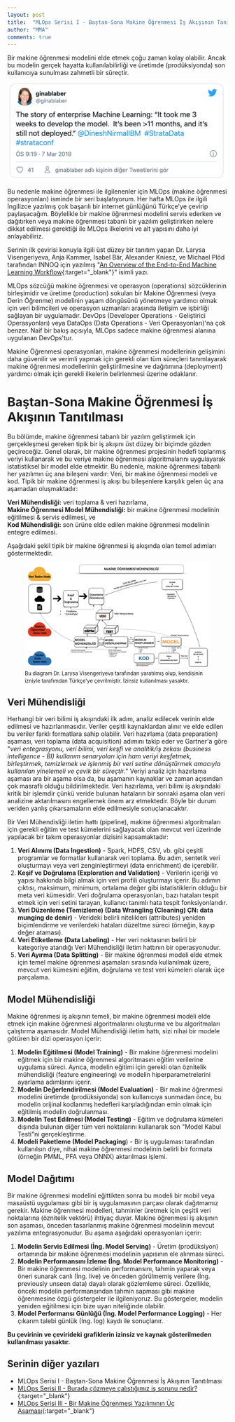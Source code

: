 ```yaml
---
layout: post
title:  "MLOps Serisi I - Baştan-Sona Makine Öğrenmesi İş Akışının Tanıtılması"
author: "MMA"
comments: true
---
```


Bir makine öğrenmesi modelini elde etmek çoğu zaman kolay olabilir. Ancak bu modelin gerçek hayatta kullanılabilirliği ve üretimde (prodüksiyonda) son kullanıcıya sunulması zahmetli bir süreçtir. 

![](https://github.com/mmuratarat/turkish/blob/master/_posts/images/Screen%20Shot%202021-01-16%20at%2022.39.30.png?raw=true)

Bu nedenle makine öğrenmesi ile ilgilenenler için MLOps (makine öğrenmesi operasyonları) isminde bir seri başlatıyorum. Her hafta MLOps ile ilgili İngilizce yazılmış çok başarılı bir internet günlüğünü Türkçe'ye çevirip paylaşacağım. Böylelikle bir makine öğrenmesi modelini servis ederken ve dağıtırken veya makine öğrenmesi tabanlı bir yazılım geliştirirken nelere dikkat edilmesi gerektiği ile MLOps ilkelerini ve alt yapısını daha iyi anlayabiliriz.

Serinin ilk çevirisi konuyla ilgili üst düzey bir tanıtım yapan Dr. Larysa Visengeriyeva, Anja Kammer, Isabel Bär, Alexander Kniesz, ve Michael Plöd tarafından INNOQ için yazılmış "[An Overview of the End-to-End Machine Learning Workflow](https://ml-ops.org/content/end-to-end-ml-workflow){:target="_blank"}" isimli yazı. 

MLOps sözcüğü makine öğrenmesi ve operasyon (operations) sözcüklerinin birleşimidir ve üretime (production) sokulan bir Makine Öğrenmesi (veya Derin Öğrenme) modelinin yaşam döngüsünü yönetmeye yardımcı olmak için veri bilimcileri ve operasyon uzmanları arasında iletişim ve işbirliği sağlayan bir uygulamadır. DevOps (Developer Operations - Geliştirici Operasyonları) veya DataOps (Data Operations - Veri Operasyonları)'na çok benzer. Naif bir bakış açısıyla, MLOps sadece makine öğrenmesi alanına uygulanan DevOps'tur.

Makine Öğrenmesi operasyonları, makine öğrenmesi modellerinin gelişimini daha güvenilir ve verimli yapmak için gerekli olan tüm süreçleri tanımlayarak makine öğrenmesi modellerinin geliştirilmesine ve dağıtımına (deployment) yardımcı olmak için gerekli ilkelerin belirlenmesi üzerine odaklanır.

# Baştan-Sona Makine Öğrenmesi İş Akışının Tanıtılması

Bu bölümde, makine öğrenmesi tabanlı bir yazılım geliştirmek için gerçekleşmesi gereken tipik bir iş akışını üst düzey bir biçimde gözden geçireceğiz. Genel olarak, bir makine öğrenmesi projesinin hedefi toplanmış veriyi kullanarak ve bu veriye makine öğrenmesi algoritmalarını uygulayarak istatistiksel bir model elde etmektir. Bu nedenle, makine öğrenmesi tabanlı her yazılımın üç ana bileşeni vardır: Veri, bir makine öğrenmesi modeli ve kod. Tipik bir makine öğrenmesi iş akışı bu bileşenlere karşılık gelen üç ana aşamadan oluşmaktadır: 

<i class="fa fa-arrow-right" aria-hidden="true"></i> **Veri Mühendisliği:** veri toplama & veri hazırlama, <br>
<i class="fa fa-arrow-right" aria-hidden="true"></i> **Makine Öğrenmesi Model Mühendisliği:** bir makine öğrenmesi modelinin eğitilmesi & servis edilmesi, ve<br>
<i class="fa fa-arrow-right" aria-hidden="true"></i> **Kod Mühendisliği:** son ürüne elde edilen makine öğrenmesi modelinin entegre edilmesi.<br>

Aşağıdaki şekil tipik bir makine öğrenmesi iş akışında olan temel adımları göstermektedir.

<figure>
  <img src="https://github.com/mmuratarat/turkish/blob/master/_posts/images/ml_engineering.png?raw=true" alt="my alt text"/>
  <figcaption><small>Bu diagram Dr. Larysa Visengeriyeva tarafından yaratılmış olup, kendisinin izniyle tarafımdan Türkçe'ye çevrilmiştir. İzinsiz kullanılması yasaktır.</small></figcaption>
</figure>

## Veri Mühendisliği 

Herhangi bir veri bilimi iş akışındaki ilk adım, analiz edilecek verinin elde edilmesi ve hazırlanmasıdır. Veriler çeşitli kaynaklardan alınır ve elde edilen bu veriler farklı formatlara sahip olabilir. Veri hazırlama (data preparation) aşaması, veri toplama (data acquisition) adımını takip eder ve Gartner'a göre "_veri entegrasyonu, veri bilimi, veri keşfi ve analitik/iş zekası (business intelligence - BI) kullanım senaryoları için  ham veriyi keşfetmek, birleştirmek, temizlemek ve işlenmiş bir veri setine dönüştürmek amacıyla kullanılan yinelemeli ve çevik bir süreçtir._" Veriyi analiz için hazırlama aşaması ara bir aşama olsa da, bu aşamanın kaynaklar ve zaman açısından çok masraflı olduğu bildirilmektedir. Veri hazırlama, veri bilimi iş akışındaki kritik bir işlemdir çünkü veride bulunan hataların bir sonraki aşama olan veri analizine aktarılmasını engellemek önem arz etmektedir. Böyle bir durum veriden yanlış çıkarsamaların elde edilmesiyle sonuçlanacaktır. 

Bir Veri Mühendisliği iletim hattı (pipeline), makine öğrenmesi algoritmaları için gerekli eğitim ve test kümelerini sağlayacak olan mevcut veri üzerinde yapılacak bir takım operasyonlar dizisini kapsamaktadır:

1. **Veri Alınımı (Data Ingestion)** - Spark, HDFS, CSV, vb. gibi çeşitli programlar ve formatlar kullanarak veri toplama. Bu adım, sentetik veri oluşturmayı veya veri zenginleştirmeyi (data enrichment) de içerebilir.
2. **Keşif ve Doğrulama (Exploration and Validation)** - Verilerin içeriği ve yapısı hakkında bilgi almak için veri profili oluşturmayı içerir. Bu adımın çıktısı, maksimum, minimum, ortalama değer gibi istatistiklerin olduğu bir meta veri kümesidir. Veri doğrulama operasyonları, bazı hataları tespit etmek için veri setini tarayan, kullanıcı tanımlı hata tespit fonksiyonlarıdır.
3. **Veri Düzenleme (Temizleme) (Data Wrangling (Cleaning) ÇN: data munging de denir)** - Verideki belirli nitelikleri (attributes) yeniden biçimlendirme ve verilerdeki hataları düzeltme süreci (örneğin, kayıp değer ataması).
4. **Veri Etiketleme (Data Labeling)** - Her veri noktasının belirli bir kategoriye atandığı Veri Mühendisliği iletim hattının bir operasyonudur.
5. **Veri Ayırma (Data Splitting)** - Bir makine öğrenmesi modeli elde etmek için temel makine öğrenmesi aşamaları sırasında kullanılmak üzere, mevcut veri kümesini eğitim, doğrulama ve test veri kümeleri olarak üçe parçalama. 

## Model Mühendisliği

Makine öğrenmesi iş akışının temeli, bir makine öğrenmesi modeli elde etmek için makine öğrenmesi algoritmalarını oluşturma ve bu algoritmaları çalıştırma aşamasıdır. Model Mühendisliği iletim hattı, sizi nihai bir modele götüren bir dizi operasyon içerir:

1. **Modelin Eğitilmesi (Model Training)** - Bir makine öğrenmesi modelini eğitmek için bir makine öğrenmesi algoritmasını eğitim verilerine uygulama süreci. Ayrıca, modelin eğitimi için gerekli olan öznitelik mühendisliği (feature engineering) ve modelin hiperparametrelerini ayarlama adımlarını içerir.
2. **Modelin Değerlendirilmesi (Model Evaluation)** - Bir makine öğrenmesi modelini üretimde (prodüksiyonda) son kullanıcıya sunmadan önce, bu modelin orijinal kodlanmış hedefleri karşıladığından emin olmak için eğitilmiş modelin doğrulanması.
3. **Modelin Test Edilmesi (Model Testing)** - Eğitim ve doğrulama kümeleri dışında bulunan diğer tüm veri noktalarını kullanarak son "Model Kabul Testi"ni gerçekleştirme.
4. **Modeli Paketleme (Model Packaging**) - Bir iş uygulaması tarafından kullanılsın diye, nihai makine öğrenmesi modelinin belirli bir formata (örneğin PMML, PFA veya ONNX) aktarılması işlemi.

## Model Dağıtımı

Bir makine öğrenmesi modelini eğittikten sonra bu modeli bir mobil veya masaüstü uygulaması gibi bir iş uygulamasının parçası olarak dağıtmamız gerekir. Makine öğrenmesi modelleri, tahminler üretmek için çeşitli veri noktalarına (öznitelik vektörü) ihtiyaç duyar. Makine öğrenmesi iş akışının son aşaması, önceden tasarlanmış makine öğrenmesi modelinin mevcut yazılıma entegrasyonudur. Bu aşama aşağıdaki operasyonları içerir:

1. **Modelin Servis Edilmesi (İng. Model Serving)** - Üretim (prodüksiyon) ortamında bir makine öğrenmesi modelinin yapısının ele alınması süreci.
2. **Modelin Performansını İzleme (İng. Model Performance Monitoring)** - Bir makine öğrenmesi modelinin performansını, tahmin yaparak veya öneri sunarak canlı (İng. live) ve önceden görülmemiş verilere (İng. previously unseen data) dayalı olarak gözlemleme süreci. Özellikle, önceki modelin performansından tahmin sapması gibi makine öğrenmesine özgü göstergeler ile ilgileniyoruz. Bu göstergeler, modelin yeniden eğitilmesi için bize uyarı niteliğinde olabilir.
3. **Model Performansı Günlüğü (İng. Model Performance Logging)** - Her çıkarım talebi günlük (İng. log) kaydı ile sonuçlanır.

**Bu çevirinin ve çevirideki grafiklerin izinsiz ve kaynak gösterilmeden kullanılması yasaktır.**

## Serinin diğer yazıları

* MLOps Serisi I - Baştan-Sona Makine Öğrenmesi İş Akışının Tanıtılması
* [MLOps Serisi II - Burada çözmeye çalıştığımız iş sorunu nedir?](https://mmuratarat.github.io/turkish/2021-01-26/ml_ops_series_ii){:target="_blank"}
* [MLOps Serisi III - Bir Makine Öğrenmesi Yazılımının Üç Aşaması](https://mmuratarat.github.io/turkish/2021-02-15/ml_ops_series_iii){:target="_blank"}
